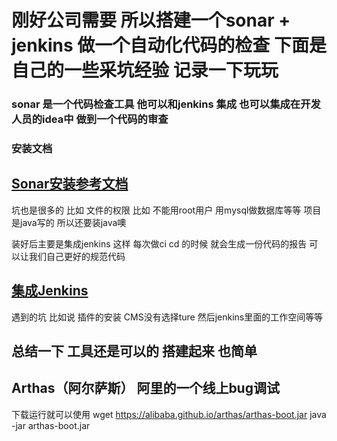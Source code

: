 # 刚好公司需要 所以搭建一个sonar + jenkins 做一个自动化代码的检查 下面是自己的一些采坑经验 记录一下玩玩
### sonar 是一个代码检查工具 他可以和jenkins 集成  也可以集成在开发人员的idea中 做到一个代码的审查
### 安装文档
## [Sonar安装参考文档](https://blog.csdn.net/BeauXie/article/details/81157330)
坑也是很多的 比如 文件的权限 比如 不能用root用户  用mysql做数据库等等 项目是java写的 所以还要装java噢

装好后主要是集成jenkins 这样 每次做ci cd 的时候 就会生成一份代码的报告 可以让我们自己更好的规范代码

## [集成Jenkins](https://blog.csdn.net/songer_xing/article/details/76691438)

遇到的坑 比如说 插件的安装 CMS没有选择ture 然后jenkins里面的工作空间等等 

## 总结一下 工具还是可以的 搭建起来 也简单 


## Arthas（阿尔萨斯） 阿里的一个线上bug调试
下载运行就可以使用
wget https://alibaba.github.io/arthas/arthas-boot.jar
java -jar arthas-boot.jar
